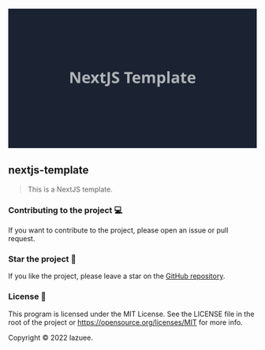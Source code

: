 [![](./banner.svg)](https://discord.gg/He4UVdHmj5 "Support Server 💬")

## nextjs-template

> This is a NextJS template.

### Contributing to the project 💻

If you want to contribute to the project, please open an issue or pull request.

### Star the project 🌟

If you like the project, please leave a star on the [GitHub repository](https://github.com/lazuee/nextjs-template).

### License 🔑

This program is licensed under the MIT License. See the LICENSE file in the root of the project or https://opensource.org/licenses/MIT for more info.

Copyright © 2022 lazuee.
